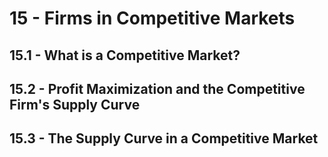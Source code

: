 # 15 - Firms in Competitive Markets

## 15.1 - What is a Competitive Market?



## 15.2 - Profit Maximization and the Competitive Firm's Supply Curve



## 15.3 - The Supply Curve in a Competitive Market


